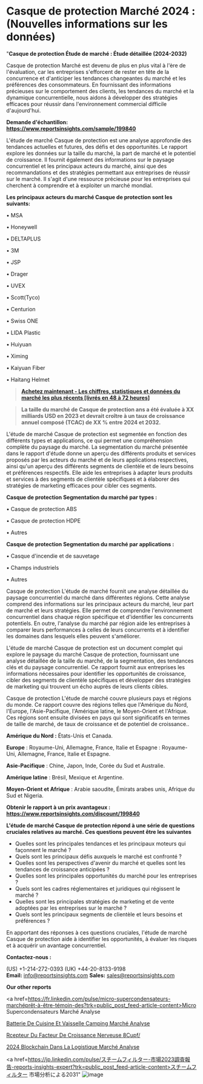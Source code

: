 # Casque de protection Marché 2024 : (Nouvelles informations sur les données)

"<strong>Casque de protection Étude de marché : Étude détaillée (2024-2032)</strong>

Casque de protection Marché est devenu de plus en plus vital à l'ère de l'évaluation, car les entreprises s'efforcent de rester en tête de la concurrence et d'anticiper les tendances changeantes du marché et les préférences des consommateurs. En fournissant des informations précieuses sur le comportement des clients, les tendances du marché et la dynamique concurrentielle, nous aidons à développer des stratégies efficaces pour réussir dans l'environnement commercial difficile d'aujourd'hui.

<strong>Demande d'échantillon: <a href=https://www.reportsinsights.com/sample/199840>https://www.reportsinsights.com/sample/199840</a></strong>

L'étude de marché Casque de protection est une analyse approfondie des tendances actuelles et futures, des défis et des opportunités. Le rapport explore les données sur la taille du marché, la part de marché et le potentiel de croissance. Il fournit également des informations sur le paysage concurrentiel et les principaux acteurs du marché, ainsi que des recommandations et des stratégies permettant aux entreprises de réussir sur le marché. Il s'agit d'une ressource précieuse pour les entreprises qui cherchent à comprendre et à exploiter un marché mondial.

<strong>Les principaux acteurs du marché Casque de protection sont les suivants:</strong>

• MSA

• Honeywell

• DELTAPLUS

• 3M

• JSP

• Drager

• UVEX

• Scott(Tyco)

• Centurion

• Swiss ONE

• LIDA Plastic

• Huiyuan

• Ximing

• Kaiyuan Fiber

• Haitang Helmet
<blockquote><a href=https://www.reportsinsights.com/buynow/199840><span style=text-decoration: underline;><strong>Achetez maintenant - Les chiffres, statistiques et données du marché les plus récents [livrés en 48 à 72 heures]</strong></span></a></blockquote>
<blockquote><span style=text-decoration: underline;><strong>La taille du marché de Casque de protection ans a été évaluée à XX milliards USD en 2023 et devrait croître à un taux de croissance annuel composé (TCAC) de XX % entre 2024 et 2032.</strong></span></blockquote>
L'étude de marché Casque de protection est segmentée en fonction des différents types et applications, ce qui permet une compréhension complète du paysage du marché. La segmentation du marché présentée dans le rapport d'étude donne un aperçu des différents produits et services proposés par les acteurs du marché et de leurs applications respectives, ainsi qu'un aperçu des différents segments de clientèle et de leurs besoins et préférences respectifs. Elle aide les entreprises à adapter leurs produits et services à des segments de clientèle spécifiques et à élaborer des stratégies de marketing efficaces pour cibler ces segments.

<strong>Casque de protection Segmentation du marché par types :</strong>

• Casque de protection ABS

• Casque de protection HDPE

• Autres

<strong>Casque de protection Segmentation du marché par applications :</strong>

• Casque d'incendie et de sauvetage

• Champs industriels

• Autres

Casque de protection L'étude de marché fournit une analyse détaillée du paysage concurrentiel du marché dans différentes régions. Cette analyse comprend des informations sur les principaux acteurs du marché, leur part de marché et leurs stratégies. Elle permet de comprendre l'environnement concurrentiel dans chaque région spécifique et d'identifier les concurrents potentiels. En outre, l'analyse du marché par région aide les entreprises à comparer leurs performances à celles de leurs concurrents et à identifier les domaines dans lesquels elles peuvent s'améliorer.

L'étude de marché Casque de protection est un document complet qui explore le paysage du marché Casque de protection, fournissant une analyse détaillée de la taille du marché, de la segmentation, des tendances clés et du paysage concurrentiel. Ce rapport fournit aux entreprises les informations nécessaires pour identifier les opportunités de croissance, cibler des segments de clientèle spécifiques et développer des stratégies de marketing qui trouvent un écho auprès de leurs clients cibles.

Casque de protection L'étude de marché couvre plusieurs pays et régions du monde. Ce rapport couvre des régions telles que l'Amérique du Nord, l'Europe, l'Asie-Pacifique, l'Amérique latine, le Moyen-Orient et l'Afrique. Ces régions sont ensuite divisées en pays qui sont significatifs en termes de taille de marché, de taux de croissance et de potentiel de croissance..

<strong>Amérique du Nord :</strong> États-Unis et Canada.

<strong>Europe</strong> : Royaume-Uni, Allemagne, France, Italie et Espagne : Royaume-Uni, Allemagne, France, Italie et Espagne.

<strong>Asie-Pacifique</strong> : Chine, Japon, Inde, Corée du Sud et Australie.

<strong>Amérique latine</strong> : Brésil, Mexique et Argentine.

<strong>Moyen-Orient et Afrique</strong> : Arabie saoudite, Émirats arabes unis, Afrique du Sud et Nigeria.

<strong>Obtenir le rapport à un prix avantageux : <a href=https://www.reportsinsights.com/discount/199840>https://www.reportsinsights.com/discount/199840</a></strong>

<strong>L'étude de marché Casque de protection répond à une série de questions cruciales relatives au marché. Ces questions peuvent être les suivantes</strong>
<ul>
  <li>Quelles sont les principales tendances et les principaux moteurs qui façonnent le marché ?</li>
  <li>Quels sont les principaux défis auxquels le marché est confronté ?</li>
  <li>Quelles sont les perspectives d'avenir du marché et quelles sont les tendances de croissance anticipées ?</li>
  <li>Quelles sont les principales opportunités du marché pour les entreprises ?</li>
  <li>Quels sont les cadres réglementaires et juridiques qui régissent le marché ?</li>
  <li>Quelles sont les principales stratégies de marketing et de vente adoptées par les entreprises sur le marché ?</li>
  <li>Quels sont les principaux segments de clientèle et leurs besoins et préférences ?</li>
</ul>
En apportant des réponses à ces questions cruciales, l'étude de marché Casque de protection aide à identifier les opportunités, à évaluer les risques et à acquérir un avantage concurrentiel.

<strong>Contactez-nous :</strong>

(US) +1-214-272-0393
(UK) +44-20-8133-9198
<strong>Email:</strong> <a>info@reportsinsights.com</a>
<strong>Sales:</strong> <a>sales@reportsinsights.com</a>

<strong>Our other reports</strong>

<a href=https://fr.linkedin.com/pulse/micro-supercondensateurs-marchéprêt-à-être-témoin-des?trk=public_post_feed-article-content>Micro Supercondensateurs Marché Analyse</a>

<a href=https://www.linkedin.com/pulse/batterie-de-cuisine-et-vaisselle-camping-march%C3%A9-p7dhf/>Batterie De Cuisine Et Vaisselle Camping Marché Analyse</a>

<a href=https://www.linkedin.com/pulse/r%C3%A9cepteur-du-facteur-de-croissance-nerveuse-8cupf/>Rcepteur Du Facteur De Croissance Nerveuse 8Cupf/</a>

<a href=https://www.linkedin.com/pulse/2024-blockchain-dans-la-logistique-march%C3%A9tendance-njz3f/>2024 Blockchain Dans La Logistique Marché Analyse</a>

<a href=https://jp.linkedin.com/pulse/スチームフィルター-市場2023調査報告-reports-insights-expert?trk=public_post_feed-article-content>スチームフィルター 市場分析による2031</a>"
![image](https://github.com/daminid12/RImarketTech/assets/158430485/d75e740a-d627-4192-904a-88b6d3b89e95)
